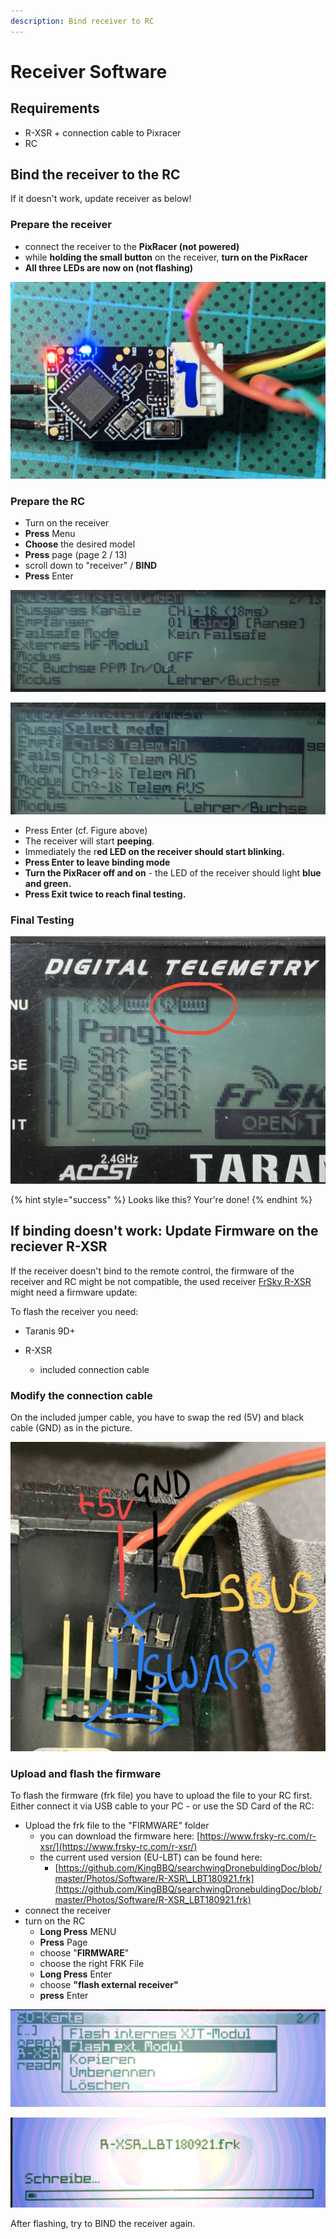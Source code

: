 ```yaml
---
description: Bind receiver to RC
---
```


# Receiver Software

## Requirements

* R-XSR + connection cable to Pixracer
* RC

## Bind the receiver to the RC

If it doesn't work, update receiver as below!

### Prepare the receiver

* connect the receiver to the **PixRacer \(not powered\)**
* while **holding the small button** on the receiver, **turn on the PixRacer**
* **All three LEDs are now on \(not flashing\)**

![](../../.gitbook/assets/frsky-r-xrs-binding.jpg)

### Prepare the RC

* Turn on the receiver
* **Press** Menu
* **Choose** the desired model
* **Press** page \(page 2 / 13\)
* scroll down to "receiver" / **BIND**
* **Press** Enter

![Scroll down to &quot;Reciever&quot; - choose BIND](../../.gitbook/assets/frsky-r-xrs-binding-receiver.jpg)

![](../../.gitbook/assets/frsky-r-xrs-binding-receiver-2.jpg)

* Press Enter \(cf. Figure above\)
* The receiver will start **peeping**. 
* Immediately the r**ed LED on the receiver should start blinking.**
* **Press Enter to leave binding mode**
* **Turn the PixRacer off and on** - the LED of the receiver should light **blue and green.**
* **Press Exit twice to reach final testing.**

### Final Testing

![](../../.gitbook/assets/frsky-r-xrs-binding-test.jpg)

{% hint style="success" %}
Looks like this? Your're done!
{% endhint %}

## If binding doesn't work: Update Firmware on the reciever R-XSR

If the receiver doesn't bind to the remote control, the firmware of the receiver and RC might be not compatible, the used receiver [FrSky R-XSR](../../parts/list-of-parts-and-where-to-buy.md#receiver) might need a firmware update:

To flash the receiver you need:

* Taranis 9D+
* R-XSR

  * included connection cable

 

### Modify the connection cable 

On the included jumper cable, you have to swap the red \(5V\) and black cable \(GND\) as in the picture.

![](../../.gitbook/assets/frsky-r-xrs-flash-firmware-cable.jpg)

### Upload and flash the firmware

To flash the firmware \(frk file\) you have to upload the file to your RC first. Either connect it via USB cable to your PC - or use the SD Card of the RC:

* Upload the frk file to the "FIRMWARE" folder 
  * you can download the firmware here: [https://www.frsky-rc.com/r-xsr/](https://www.frsky-rc.com/r-xsr/)
  * the current used version \(EU-LBT\) can be found here:
    * [https://github.com/KingBBQ/searchwingDronebuldingDoc/blob/master/Photos/Software/R-XSR\_LBT180921.frk](https://github.com/KingBBQ/searchwingDronebuldingDoc/blob/master/Photos/Software/R-XSR_LBT180921.frk)
* connect the receiver
* turn on the RC
  * **Long Press** MENU
  * **Press** Page
  * choose "**FIRMWARE**"
  * choose the right FRK File
  * **Long Press** Enter
  * choose **"flash external receiver"**
  * **press** Enter

![](../../.gitbook/assets/frsky-r-xrs-flash-firmware-2.jpg)

![](../../.gitbook/assets/frsky-r-xrs-flash-firmware-1.jpg)

After flashing, try to BIND the receiver again.

